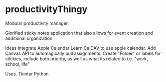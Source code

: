 # productivityThingy
Modular productivity manager.

Glorified sticky notes application that also allows for event creation and additional organization.

Ideas
Integrate Apple Calendar
  Learn CalDAV to use apple calendar.
Add Canvas API to automagically pull assignments.
Create "Folder" or labels for stickies, include both priority, as well as what its related to i.e. "work, school, life"

Uses.
Tkinter
Python
